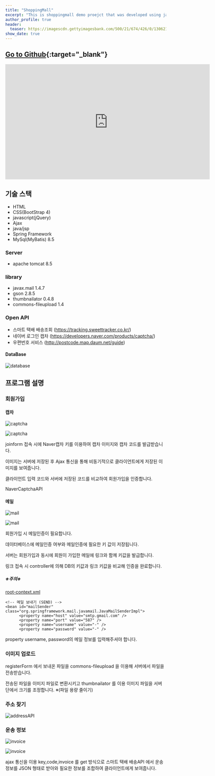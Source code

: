 ```yaml
---
title: "ShoppingMall"
excerpt: "This is shoppingmall demo proejct that was developed using java spring framework."
author_profile: true
header:
  teaser: https://imagescdn.gettyimagesbank.com/500/21/674/426/0/1306210796.jpg
show_date: true
---
```


## [Go to Github](https://github.com/0vollov0/ShoppingMall){:target="_blank"}

<!-- ## 시연 영상 보러가기(이미지를 클릭해주세요.)
[![Video Label](https://i.vimeocdn.com/video/787519050_640x360.jpg)](https://vimeo.com/339478547) -->

<iframe src="https://player.vimeo.com/video/339478547?h=f4c216ce23" width="640" height="360" frameborder="0" allow="autoplay; fullscreen; picture-in-picture" allowfullscreen></iframe>

## 기술 스택
* HTML
* CSS(BootStrap 4)
* javascript(jQuery)
* Ajax
* java/jsp
* Spring Framework
* MySql(MyBatis) 8.5

### Server
* apache tomcat 8.5

### library
* javax.mail 1.4.7
* gson 2.8.5
* thumbnailator 0.4.8
* commons-fileupload 1.4

### Open API
* 스마트 택배 배송조회 (https://tracking.sweettracker.co.kr/)
* 네이버 로그인 캡차 (https://developers.naver.com/products/captcha/)
* 우편번호 서비스 (http://postcode.map.daum.net/guide)

#### DataBase

![database](https://github.com/0vollov0/ShoppingMall/blob/master/readmeImage/shoppingmallDB_diagram.PNG?raw=true)

## 프로그램 설명

### 회원가입

#### 캡차

![captcha](https://github.com/0vollov0/ShoppingMall/blob/master/readmeImage/captcha_1.PNG?raw=true)

![captcha](https://github.com/0vollov0/ShoppingMall/blob/master/readmeImage/captcha_2.PNG?raw=true)

joinform 접속 시에 Naver캡차 키를 이용하여 캡차 이미지와 캡차 코드를 발급받습니다.

이미지는 서버에 저장된 후 Ajax 통신을 통해 비동기적으로 클라이언트에게 저장된 이미지를 보여줍니다.

클라이언트 입력 코드와 서버에 저장된 코드를 비교하여 회원가입을 인증합니다. 

NaverCaptchaAPI

#### 메일 

![mail](https://github.com/0vollov0/ShoppingMall/blob/master/readmeImage/login.PNG?raw=true)

![mail](https://github.com/0vollov0/ShoppingMall/blob/master/readmeImage/mailAuthentication.PNG?raw=true)

회원가입 시 메일인증이 필요합니다.

데이터베이스에 메일인증 여부와 메일인증에 필요한 키 값이 저장됩니다.

서버는 회원가입과 동시에 회원이 가입한 메일에 링크와 함께 키값을 발급합니다.

링크 접속 시 controller에 의해 DB의 키값과 링크 키값을 비교해 인증을 완료합니다. 

##### ※주의※

[root-context.xml](ShoppingMall/src/main/webapp/WEB-INF/spring/root-context.xml)
```
<!-- 메일 보내기 (SEND) -->
<bean id="mailSender" class="org.springframework.mail.javamail.JavaMailSenderImpl">
      <property name="host" value="smtp.gmail.com" />
      <property name="port" value="587" />
      <property name="username" value="-" />
      <property name="password" value="-" />
```
property username, password의 메일 정보를 입력해주셔야 합니다. 

### 이미지 업로드

registerForm 에서 보내온 파일을 commons-fileupload 을 이용해 서버에서 파일을 전송받습니다.

전송된 파일을 이미지 파일로 변환시키고 thumbnailator 를 이용 이미지 파일을 서버 단에서 크기를 조정합니다. 
※(파일 용량 줄이기)

### 주소 찾기

![addressAPI](https://github.com/0vollov0/ShoppingMall/blob/master/readmeImage/addressAPI.PNG?raw=true)


### 운송 정보

![invoice](https://github.com/0vollov0/ShoppingMall/blob/master/readmeImage/invoice_1.PNG?raw=true)

![invoice](https://github.com/0vollov0/ShoppingMall/blob/master/readmeImage/invoice_2.PNG?raw=true)

ajax 통신을 이용 key,code,invoice 를 get 방식으로 스마트 택배 배송API 에서 운송 정보를 JSON 형태로 받아와 필요한 정보를 조합하여 클라이언트에게 보여줍니다.
